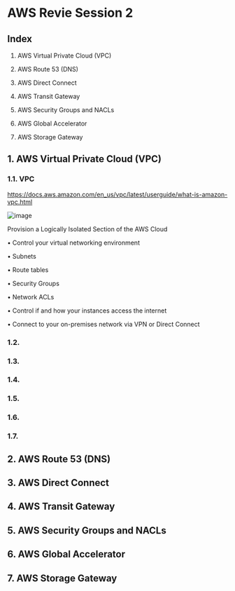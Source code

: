 # AWS Revie Session 2

## Index

1. AWS Virtual Private Cloud (VPC)

2. AWS Route 53 (DNS)

3. AWS Direct Connect

4. AWS Transit Gateway

5. AWS Security Groups and NACLs

6. AWS Global Accelerator

7. AWS Storage Gateway

## 1. AWS Virtual Private Cloud (VPC)

### 1.1. VPC

https://docs.aws.amazon.com/en_us/vpc/latest/userguide/what-is-amazon-vpc.html

![image](https://github.com/user-attachments/assets/de67648e-f391-4bd4-a342-a773cd8baae2)

Provision a Logically Isolated Section of the AWS Cloud

• Control your virtual networking environment

• Subnets

• Route tables

• Security Groups

• Network ACLs

• Control if and how your instances access the internet

• Connect to your on-premises network via VPN or Direct Connect

### 1.2.



### 1.3.



### 1.4.



### 1.5.



### 1.6.



### 1.7.



## 2. AWS Route 53 (DNS)


## 3. AWS Direct Connect


## 4. AWS Transit Gateway


## 5. AWS Security Groups and NACLs


## 6. AWS Global Accelerator


## 7. AWS Storage Gateway












